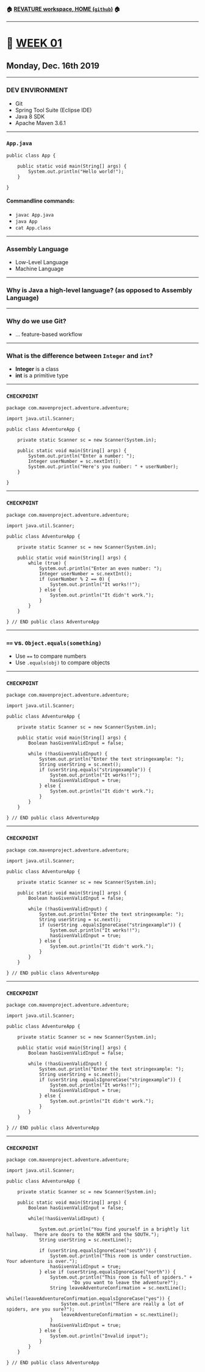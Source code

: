 #### :house: [REVATURE workspace, HOME (`github`)](https://github.com/joedonline/REVATURE__workspace)  :house:
---
# :calendar: [WEEK 01](https://github.com/joedonline/REVATURE__workspace/tree/master/WEEK__01)
## Monday, Dec. 16th 2019

---
### DEV ENVIRONMENT
- Git
- Spring Tool Suite (Eclipse IDE)
- Java 8 SDK
- Apache Maven 3.6.1

---
### `App.java`

```
public class App {

	public static void main(String[] args) {
		System.out.println("Hello world!");
	}

}
```

#### Commandline commands:
- `javac App.java`
- `java App`
- `cat App.class`

[]()
[]()

---
### Assembly Language
- Low-Level Language
- Machine Language

---
### Why is Java a high-level language? (as opposed to Assembly Language)

---
### Why do we use Git?
- ... feature-based workflow

---
### What is the difference between `Integer` and `int`?
- **Integer** is a class
- **int** is a primitive type

---
### `CHECKPOINT`

```
package com.mavenproject.adventure.adventure;

import java.util.Scanner;

public class AdventureApp {

	private static Scanner sc = new Scanner(System.in);

	public static void main(String[] args) {
		System.out.println("Enter a number: ");
		Integer userNumber = sc.nextInt();
		System.out.println("Here's you number: " + userNumber);
	}

}
```

---
### `CHECKPOINT`

```
package com.mavenproject.adventure.adventure;

import java.util.Scanner;

public class AdventureApp {

	private static Scanner sc = new Scanner(System.in);

	public static void main(String[] args) {
		while (true) {
			System.out.println("Enter an even number: ");
			Integer userNumber = sc.nextInt();
			if (userNumber % 2 == 0) {
				System.out.println("It works!!");
			} else {
				System.out.println("It didn't work.");
			}
		}
	}

} // END public class AdventureApp
```

---
### `==` vs. `Object.equals(something)`
- Use `==` to compare numbers
- Use `.equals(obj)` to compare objects

---
### `CHECKPOINT`

```
package com.mavenproject.adventure.adventure;

import java.util.Scanner;

public class AdventureApp {

	private static Scanner sc = new Scanner(System.in);

	public static void main(String[] args) {
		Boolean hasGivenValidInput = false;

		while (!hasGivenValidInput) {
			System.out.println("Enter the text stringexample: ");
			String userString = sc.next();
			if (userString.equals("stringexample")) {
				System.out.println("It works!!");
				hasGivenValidInput = true;
			} else {
				System.out.println("It didn't work.");
			}
		}
	}

} // END public class AdventureApp
```

---
### `CHECKPOINT`

```
package com.mavenproject.adventure.adventure;

import java.util.Scanner;

public class AdventureApp {

	private static Scanner sc = new Scanner(System.in);

	public static void main(String[] args) {
		Boolean hasGivenValidInput = false;

		while (!hasGivenValidInput) {
			System.out.println("Enter the text stringexample: ");
			String userString = sc.next();
			if (userString .equalsIgnoreCase("stringexample")) {
				System.out.println("It works!!");
				hasGivenValidInput = true;
			} else {
				System.out.println("It didn't work.");
			}
		}
	}

} // END public class AdventureApp
```

---
### `CHECKPOINT`

```
package com.mavenproject.adventure.adventure;

import java.util.Scanner;

public class AdventureApp {

	private static Scanner sc = new Scanner(System.in);

	public static void main(String[] args) {
		Boolean hasGivenValidInput = false;

		while (!hasGivenValidInput) {
			System.out.println("Enter the text stringexample: ");
			String userString = sc.next();
			if (userString .equalsIgnoreCase("stringexample")) {
				System.out.println("It works!!");
				hasGivenValidInput = true;
			} else {
				System.out.println("It didn't work.");
			}
		}
	}

} // END public class AdventureApp
```

---
### `CHECKPOINT`

```
package com.mavenproject.adventure.adventure;

import java.util.Scanner;

public class AdventureApp {

	private static Scanner sc = new Scanner(System.in);

	public static void main(String[] args) {
		Boolean hasGivenValidInput = false;

		while(!hasGivenValidInput) {

			System.out.println("You find yourself in a brightly lit hallway.  There are doors to the NORTH and the SOUTH.");
			String userString = sc.nextLine();

			if (userString.equalsIgnoreCase("south")) {
				System.out.println("This room is under construction.  Your adventure is over.");
				hasGivenValidInput = true;
			} else if (userString.equalsIgnoreCase("north")) {
				System.out.println("This room is full of spiders." +
						"Do you want to leave the adventure?");
				String leaveAdventureConfirmation = sc.nextLine();
				while(!leaveAdventureConfirmation.equalsIgnoreCase("yes")) {
					System.out.println("There are really a lot of spiders, are you sure?");
					leaveAdventureConfirmation = sc.nextLine();
				}
				hasGivenValidInput = true;
			} else {
				System.out.println("Invalid input");
			}
		}
	}

} // END public class AdventureApp
```
